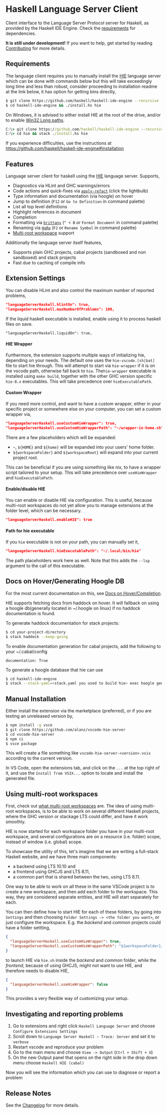 # Haskell Language Server Client

Client interface to the Language Server Protocol server for Haskell, as provided by the Haskell IDE Engine. Check the [requirements](#user-content-requirements) for dependencies.

**It is still under development!** If you want to help, get started by reading [Contributing](https://github.com/alanz/vscode-hie-server/blob/master/Contributing.md) for more details.

## Requirements

The language client requires you to manually install the [HIE](https://github.com/haskell/haskell-ide-engine) language server which can be done with commands below but this will take exceedingly long time and less than robust, consider proceeding to installation readme at the link below, it has option for getting bins directly,

```bash
$ git clone https://github.com/haskell/haskell-ide-engine --recursive
$ cd haskell-ide-engine && ./install.hs hie
```

On Windows, it is advised to either install HIE at the root of the drive, and/or to enable [Win32 Long paths](https://github.com/haskell/haskell-ide-engine#windows-specific-pre-requirements).

```cmd
C:\> git clone https://github.com/haskell/haskell-ide-engine --recursive hie
C:\> cd hie && stack ./install.hs hie
```

If you experience difficulties, use the instructions at https://github.com/haskell/haskell-ide-engine#installation

## Features

Language server client for haskell using the [HIE](https://github.com/haskell/haskell-ide-engine) language server. Supports,

* Diagnostics via HLint and GHC warnings/errors
* Code actions and quick-fixes via [`apply-refact`](https://github.com/mpickering/apply-refact) (click the lightbulb)
* Type information and documentation (via hoogle) on hover
* Jump to definition (`F12` or `Go to Definition` in command palette)
* List all top level definitions
* Highlight references in document
* Completion
* Formatting via [`brittany`](https://github.com/lspitzner/brittany) (`^ ⌥ B` or `Format Document` in command palette)
* Renaming via [`HaRe`](https://github.com/alanz/HaRe) (`F2` or `Rename Symbol` in command palette)
* [Multi-root workspace](https://code.visualstudio.com/docs/editor/multi-root-workspaces) support

Additionally the language server itself features,

* Supports plain GHC projects, cabal projects (sandboxed and non sandboxed) and stack projects
* Fast due to caching of compile info

## Extension Settings

You can disable HLint and also control the maximum number of reported problems,

```json
"languageServerHaskell.hlintOn": true,
"languageServerHaskell.maxNumberOfProblems": 100,
```

If the liquid haskell executable is installed, enable using it to
process haskell files on save.

```
"languageServerHaskell.liquidOn": true,
```

#### HIE Wrapper

Furthermore, the extension supports multiple ways of initializing hie,
depending on your needs. The default one uses the `hie-vscode.[sh|bat]`
file to start hie through. This will attempt to start via `hie-wrapper`
if it is on the vscode path, otherwise fall back to `hie`.
The`hie-wrapper` executable is installed using `make build`,
together with the other GHC version specific `hie-8.x` executables.
This will take precedence over `hieExecutablePath`.

#### Custom Wrapper

If you need more control, and want to have a custom wrapper, either in your specific project or somewhere else on your computer, you can set a custom wrapper via,

```json
"languageServerHaskell.useCustomHieWrapper": true,
"languageServerHaskell.useCustomHieWrapperPath": "~/wrapper-in-home.sh",
```

There are a few placeholders which will be expanded:

* `~`, `${HOME}` and `${home}` will be expanded into your users' home folder.
* `${workspaceFolder}` and `${workspaceRoot}` will expand into your current project root.

This can be beneficial if you are using something like nix, to have a wrapper script tailored to your setup. This will take precedence over `useHieWrapper` and `hieExecutablePath`.

#### Enable/disable HIE

You can enable or disable HIE via configuration. This is useful, because multi-root workspaces do not yet allow you to manage extensions at the folder level, which can be necessary.

```json
"languageServerHaskell.enableHIE": true
```

#### Path for hie executable

If you `hie` executable is not on your path, you can manually set it,

```json
"languageServerHaskell.hieExecutablePath": "~/.local/bin/hie"
```

The path placeholders work here as well. Note that this adds the `--lsp` argument to the call of this executable.

## Docs on Hover/Generating Hoogle DB

For the most current documentation on this, see [Docs on Hover/Completion](https://github.com/haskell/haskell-ide-engine#docs-on-hovercompletion).

HIE supports fetching docs from haddock on hover. It will fallback on using a hoogle db(generally located in ~/.hoogle on linux)
if no haddock documentation is found.

To generate haddock documentation for stack projects:

```bash
$ cd your-project-directory
$ stack haddock --keep-going
```

To enable documentation generation for cabal projects, add the following to your ~/.cabal/config

```
documentation: True
```

To generate a hoogle database that hie can use

```bash
$ cd haskell-ide-engine
$ stack --stack-yaml=<stack.yaml you used to build hie> exec hoogle generate
```

## Manual Installation

Either install the extension via the marketplace (preferred), or if you are testing an unreleased version by,

```bash
$ npm install -g vsce
$ git clone https://github.com/alanz/vscode-hie-server
$ cd vscode-hie-server
$ npm ci
$ vsce package
```

This will create a file something like `vscode-hie-server-<version>.vsix`
according to the current version.

In VS Code, open the extensions tab, and click on the `...` at the top right of it,
and use the `Install from VSIX...` option to locate and install the generated file.

## Using multi-root workspaces

First, check out [what multi-root workspaces](https://code.visualstudio.com/docs/editor/multi-root-workspaces) are. The idea of using multi-root workspaces, is to be able to work on several different Haskell projects, where the GHC version or stackage LTS could differ, and have it work smoothly.

HIE is now started for each workspace folder you have in your multi-root workspace, and several configurations are on a resource (i.e. folder) scope, instead of window (i.e. global) scope.

To showcase the utility of this, let's imagine that we are writing a full-stack Haskell website, and we have three main components:

* a backend using LTS 10.10 and
* a frontend using GHCJS and LTS 8.11,
* a common part that is shared between the two, using LTS 8.11.

One way to be able to work on all these in the same VSCode project is to create a new workspace, and then add each folder to the workspace. This way, they are considered separate entities, and HIE will start separately for each.

You can then define how to start HIE for each of these folders, by going into `Settings` and then choosing `Folder Settings -> <the folder you want>`, or just configure the workspace. E.g. the _backend_ and _common_ projects could have a folder settting,

```json
{
  "languageServerHaskell.useCustomHieWrapper": true,
  "languageServerHaskell.useCustomHieWrapperPath": "${workspaceFolder}/hie.sh"
}
```

to launch HIE via `hie.sh` inside the _backend_ and _common_ folder, while the _frontend_, because of using GHCJS, might not want to use HIE, and therefore needs to disable HIE,

```json
{
  "languageServerHaskell.useHieWrapper": false
}
```

This provides a very flexible way of customizing your setup.

## Investigating and reporting problems

1. Go to extensions and right click `Haskell Language Server` and choose `Configure Extensions Settings`
2. Scroll down to `Language Server Haskell › Trace: Server` and set it to `verbose`
3. Restart vscode and reproduce your problem
4. Go to the main menu and choose `View -> Output` (`Ctrl + Shift + U`)
5. On the new Output panel that opens on the right side in the drop down menu choose `Haskell HIE (cabal)`

Now you will see the information which you can use to diagnose or report a problem

## Release Notes

See the [Changelog](https://github.com/alanz/vscode-hie-server/blob/master/Changelog.md) for more details.
